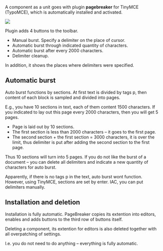 A component as a unit goes with plugin **pagebreaker** for TinyMCE (TypoMCE), which is automatically installed and activated.

[![](http://st.bezumkin.ru/files/1/0/7/107a1db721d445261fef7fd5d707e80ds.jpg)](http://st.bezumkin.ru/files/1/0/7/107a1db721d445261fef7fd5d707e80d.png)

Plugin adds 4 buttons to the toolbar.

* Manual burst. Specify a delimiter on the place of cursor.
* Automatic burst through indicated quantity of characters.
* Automatic burst after every 2000 characters.
* Delimiter cleanup.

In addition, it shows the places where delimiters were specified.

## Automatic burst
Auto burst functions by sections. At first text is divided by tags p, then content of each block is sampled and divided into pages.

E.g., you have 10 sections in text, each of them content 1500 characters. If you indicated to lay out this page every 2000 characters, then you will get 5 pages.

* Page is laid out by 10 sections.
* The first section is less than 2000 characters – it goes to the first page.
* The second section + the first section = 3000 characters, it is over the limit, thus delimiter is put after adding the second section to the first page.

Thus 10 sections will turn into 5 pages. If you do not like the burst of a document – you can delete all delimiters and indicate a new quantity of characters for auto burst.

Apparently, if there is no tags p in the text, auto burst wont function. However, using TinyMCE, sections are set by enter. IAC, you can put delimiters manually.

## Installation and deletion
Installation is fully automatic. PageBreaker copies its extention into editors, enables and adds buttons to the third row of buttons itself.

Deleting a component, its extention for editors is also deleted together with all overpatching of settings.

I.e. you do not need to do anything – everything is fully automatic.
